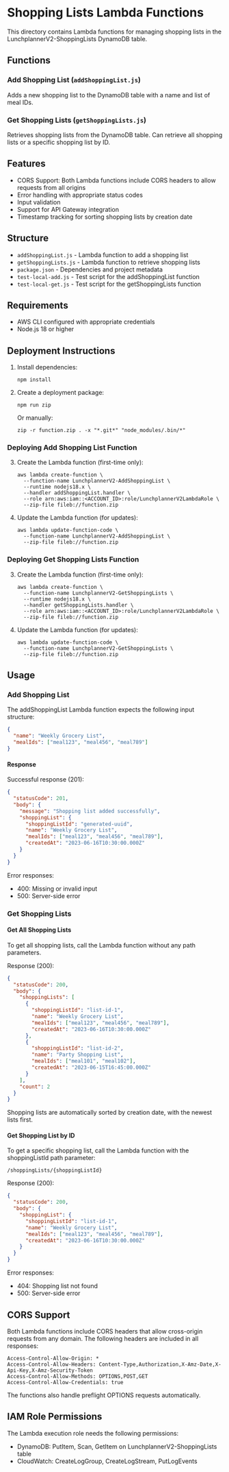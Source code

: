 # Shopping Lists Lambda Functions

This directory contains Lambda functions for managing shopping lists in the LunchplannerV2-ShoppingLists DynamoDB table.

## Functions

### Add Shopping List (`addShoppingList.js`)
Adds a new shopping list to the DynamoDB table with a name and list of meal IDs.

### Get Shopping Lists (`getShoppingLists.js`)
Retrieves shopping lists from the DynamoDB table. Can retrieve all shopping lists or a specific shopping list by ID.

## Features

- CORS Support: Both Lambda functions include CORS headers to allow requests from all origins
- Error handling with appropriate status codes
- Input validation
- Support for API Gateway integration
- Timestamp tracking for sorting shopping lists by creation date

## Structure

- `addShoppingList.js` - Lambda function to add a shopping list
- `getShoppingLists.js` - Lambda function to retrieve shopping lists
- `package.json` - Dependencies and project metadata
- `test-local-add.js` - Test script for the addShoppingList function
- `test-local-get.js` - Test script for the getShoppingLists function

## Requirements

- AWS CLI configured with appropriate credentials
- Node.js 18 or higher

## Deployment Instructions

1. Install dependencies:
   ```
   npm install
   ```

2. Create a deployment package:
   ```
   npm run zip
   ```
   Or manually:
   ```
   zip -r function.zip . -x "*.git*" "node_modules/.bin/*"
   ```

### Deploying Add Shopping List Function

3. Create the Lambda function (first-time only):
   ```
   aws lambda create-function \
     --function-name LunchplannerV2-AddShoppingList \
     --runtime nodejs18.x \
     --handler addShoppingList.handler \
     --role arn:aws:iam::<ACCOUNT_ID>:role/LunchplannerV2LambdaRole \
     --zip-file fileb://function.zip
   ```

4. Update the Lambda function (for updates):
   ```
   aws lambda update-function-code \
     --function-name LunchplannerV2-AddShoppingList \
     --zip-file fileb://function.zip
   ```

### Deploying Get Shopping Lists Function

3. Create the Lambda function (first-time only):
   ```
   aws lambda create-function \
     --function-name LunchplannerV2-GetShoppingLists \
     --runtime nodejs18.x \
     --handler getShoppingLists.handler \
     --role arn:aws:iam::<ACCOUNT_ID>:role/LunchplannerV2LambdaRole \
     --zip-file fileb://function.zip
   ```

4. Update the Lambda function (for updates):
   ```
   aws lambda update-function-code \
     --function-name LunchplannerV2-GetShoppingLists \
     --zip-file fileb://function.zip
   ```

## Usage

### Add Shopping List

The addShoppingList Lambda function expects the following input structure:

```json
{
  "name": "Weekly Grocery List",
  "mealIds": ["meal123", "meal456", "meal789"]
}
```

#### Response

Successful response (201):
```json
{
  "statusCode": 201,
  "body": {
    "message": "Shopping list added successfully",
    "shoppingList": {
      "shoppingListId": "generated-uuid",
      "name": "Weekly Grocery List",
      "mealIds": ["meal123", "meal456", "meal789"],
      "createdAt": "2023-06-16T10:30:00.000Z"
    }
  }
}
```

Error responses:
- 400: Missing or invalid input
- 500: Server-side error

### Get Shopping Lists

#### Get All Shopping Lists

To get all shopping lists, call the Lambda function without any path parameters.

Response (200):
```json
{
  "statusCode": 200,
  "body": {
    "shoppingLists": [
      {
        "shoppingListId": "list-id-1",
        "name": "Weekly Grocery List",
        "mealIds": ["meal123", "meal456", "meal789"],
        "createdAt": "2023-06-16T10:30:00.000Z"
      },
      {
        "shoppingListId": "list-id-2",
        "name": "Party Shopping List",
        "mealIds": ["meal101", "meal102"],
        "createdAt": "2023-06-15T16:45:00.000Z"
      }
    ],
    "count": 2
  }
}
```

Shopping lists are automatically sorted by creation date, with the newest lists first.

#### Get Shopping List by ID

To get a specific shopping list, call the Lambda function with the shoppingListId path parameter:

```
/shoppingLists/{shoppingListId}
```

Response (200):
```json
{
  "statusCode": 200,
  "body": {
    "shoppingList": {
      "shoppingListId": "list-id-1",
      "name": "Weekly Grocery List",
      "mealIds": ["meal123", "meal456", "meal789"],
      "createdAt": "2023-06-16T10:30:00.000Z"
    }
  }
}
```

Error responses:
- 404: Shopping list not found
- 500: Server-side error

## CORS Support

Both Lambda functions include CORS headers that allow cross-origin requests from any domain. The following headers are included in all responses:

```
Access-Control-Allow-Origin: *
Access-Control-Allow-Headers: Content-Type,Authorization,X-Amz-Date,X-Api-Key,X-Amz-Security-Token
Access-Control-Allow-Methods: OPTIONS,POST,GET
Access-Control-Allow-Credentials: true
```

The functions also handle preflight OPTIONS requests automatically.

## IAM Role Permissions

The Lambda execution role needs the following permissions:
- DynamoDB: PutItem, Scan, GetItem on LunchplannerV2-ShoppingLists table
- CloudWatch: CreateLogGroup, CreateLogStream, PutLogEvents 